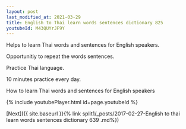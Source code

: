 ```yaml
---
layout: post
last_modified_at: 2021-03-29
title: English to Thai learn words sentences dictionary 825 
youtubeId: M43QUYrJF9Y
---
```

 
 
Helps to learn Thai words and sentences for English speakers.

Opportunitiy to repeat the words sentences. 

Practice Thai language. 
 
10 minutes practice every day. 
 
How to learn Thai words and sentences for English speakers 
 
{% include youtubePlayer.html id=page.youtubeId %}
 
 
[Next]({{ site.baseurl }}{% link  split1/_posts/2017-02-27-English to thai learn words sentences dictionary 639 .md%})
 
